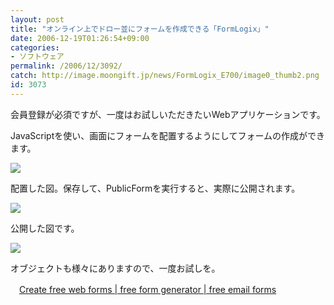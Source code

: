 ```yaml
---
layout: post
title: "オンライン上でドロー並にフォームを作成できる「FormLogix」"
date: 2006-12-19T01:26:54+09:00
categories:
- ソフトウェア
permalink: /2006/12/3092/
catch: http://image.moongift.jp/news/FormLogix_E700/image0_thumb2.png
id: 3073
---
```

会員登録が必須ですが、一度はお試しいただきたいWebアプリケーションです。

 

JavaScriptを使い、画面にフォームを配置するようにしてフォームの作成ができます。

 

[![](http://image.moongift.jp/news/FormLogix_E700/image0_thumb.png)](http://image.moongift.jp/news/FormLogix_E700/image02.png)

 

配置した図。保存して、PublicFormを実行すると、実際に公開されます。

 

[![](http://image.moongift.jp/news/FormLogix_E700/image0_thumb2.png)](http://image.moongift.jp/news/FormLogix_E700/image08.png)

 

公開した図です。

 

[![](http://image.moongift.jp/news/FormLogix_E700/image0_thumb1.png)](http://image.moongift.jp/news/FormLogix_E700/image05.png)

 

オブジェクトも様々にありますので、一度お試しを。&nbsp;

 

　[Create free web forms | free form generator | free email forms](http://www.formlogix.com/)


